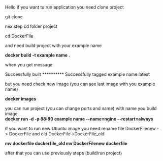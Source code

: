 Hello if you want tu run application you need clone project


git clone 

nex step cd folder project


cd DockerFile

and need build project with your example name 


<b>docker build -t example name .</b>



when you get message 

Successfully built **********
Successfully tagged example name:latest

but you need check new image (you can see last image with you example name)

<b>docker images</b>

you can run project (you can change ports and name) with name you build image 
<br><b>docker run -d -p 88:80 example name  --name=nginx --restart=always</b>

if you want to run new Ubuntu image you need rename file DockerFilenew -> DockerFile
and old DockerFile->DockerFile_old

<b>
mv dockerfile dockerfile_old
mv DockerFilenew dockerfile

</b>

after that you can use previously steps (build/run project)